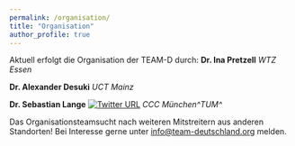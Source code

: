 ```yaml
---
permalink: /organisation/
title: "Organisation"
author_profile: true
---
```


Aktuell erfolgt die Organisation der TEAM-D durch:
**Dr. Ina Pretzell** [<i class="fas fa-link" aria-hidden="true"></i>](https://wtz-essen.de/index.php?id=232) 
_WTZ Essen_

**Dr. Alexander Desuki** [<i class="fas fa-link" aria-hidden="true"></i>](https://www.unimedizin-mainz.de/3-med/startseite/mitarbeiter/aerztliche-mitarbeiter.html#c193692) 
_UCT Mainz_

**Dr. Sebastian Lange** [<i class="fas fa-link" aria-hidden="true"></i>](https://www.med2.mri.tum.de/de/team/cv/lange.php) [![Twitter URL](https://img.shields.io/twitter/follow/seblange?style=social)](https://twitter.com/SebLange)
_CCC München^TUM^_

Das Organisationsteamsucht nach weiteren Mitstreitern aus anderen Standorten! Bei Interesse gerne unter info@team-deutschland.org melden.
